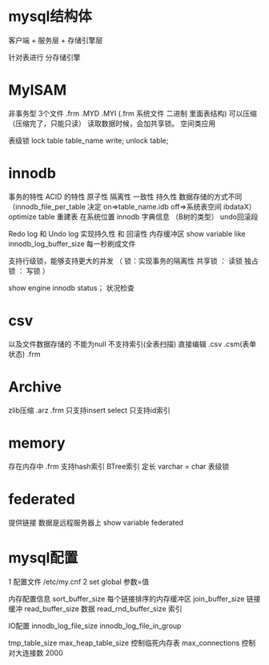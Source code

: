 # mysql结构体

客户端 + 服务层 + 存储引擎层

针对表进行 分存储引擎

# MyISAM

非事务型
3个文件 .frm .MYD .MYI  (.frm 系统文件 二进制 里面表结构)
可以压缩（压缩完了，只能只读） 读取数据时候，会加共享锁。
空间类应用

表级锁
lock table table_name write;
unlock table;

# innodb

事务的特性 ACID 的特性  原子性 隔离性 一致性 持久性
数据存储的方式不同 （innodb_file_per_table 决定 on=>table_name.idb  off=>系统表空间 ibdataX）
optimize table 重建表
在系统位置   innodb 字典信息 （B树的类型） undo回滚段

Redo log  和 Undo log 实现持久性 和 回滚性 
内存缓冲区 show variable like  innodb_log_buffer_size  每一秒刷成文件

支持行级锁，能够支持更大的并发
（
    锁：实现事务的隔离性
    共享锁 ： 读锁
    独占锁 ： 写锁
）

show engine innodb status； 状况检查

# csv
以及文件数据存储的
不能为null
不支持索引(全表扫描)
直接编辑
.csv .csm(表单状态) .frm

# Archive
zlib压缩
.arz .frm
只支持insert select
只支持id索引

# memory
存在内存中
.frm
支持hash索引 BTree索引
定长 varchar = char
表级锁

# federated
提供链接 数据是远程服务器上
show variable federated

# mysql配置
1 配置文件 /etc/my.cnf
2 set global 参数=值

内存配置信息
sort_buffer_size  每个链接排序的内存缓冲区
join_buffer_size  链接缓冲
read_buffer_size  数据
read_rnd_buffer_size 索引

IO配置
innodb_log_file_size 
innodb_log_file_in_group

tmp_table_size max_heap_table_size 控制临死内存表
max_connections 控制对大连接数 2000